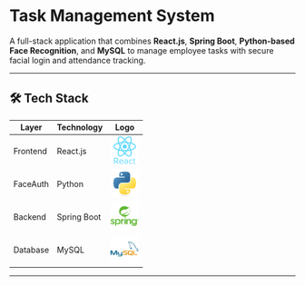 # Task Management System

A full-stack application that combines **React.js**, **Spring Boot**, **Python-based Face Recognition**, and **MySQL** to manage employee tasks with secure facial login and attendance tracking.

---

## 🛠️ Tech Stack

| Layer         | Technology  | Logo |
|---------------|-------------|------|
| Frontend      | React.js    | <img src="https://raw.githubusercontent.com/devicons/devicon/master/icons/react/react-original-wordmark.svg" alt="React" width="50"/> |
| FaceAuth      | Python      | <img src="https://raw.githubusercontent.com/devicons/devicon/master/icons/python/python-original.svg" alt="Python" width="50"/> |
| Backend       | Spring Boot | <img src="https://raw.githubusercontent.com/devicons/devicon/master/icons/spring/spring-original-wordmark.svg" alt="Spring Boot" width="50"/> |
| Database      | MySQL       | <img src="https://raw.githubusercontent.com/devicons/devicon/master/icons/mysql/mysql-original-wordmark.svg" alt="MySQL" width="50"/> |

---

